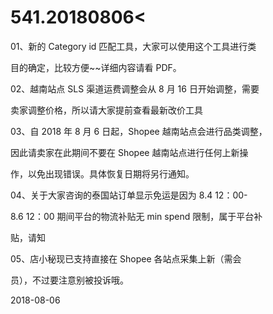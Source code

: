 # 541.20180806<

01、新的 Category id 匹配工具，大家可以使用这个工具进行类

目的确定，比较方便~~详细内容请看 PDF。

02、越南站点 SLS 渠道运费调整会从 8 月 16 日开始调整，需要

卖家调整价格，所以请大家提前查看最新改价工具

03、自 2018 年 8 月 6 日起，Shopee 越南站点会进行品类调整，

因此请卖家在此期间不要在 Shopee 越南站点进行任何上新操

作，以免出现错误。具体恢复日期将另行通知。

04、关于大家咨询的泰国站订单显示免运是因为 8.4 12：00-

8.6 12：00 期间平台的物流补贴无 min spend 限制，属于平台补

贴，请知

05、店小秘现已支持直接在 Shopee 各站点采集上新（需会

员），不过要注意别被投诉哦。

2018-08-06